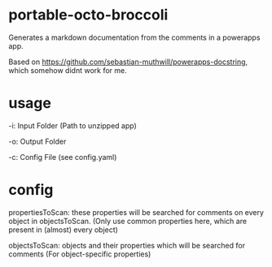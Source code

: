 # portable-octo-broccoli
Generates a markdown documentation from the comments in a powerapps app.

Based on https://github.com/sebastian-muthwill/powerapps-docstring, which somehow didnt work for me.

# usage
-i: Input Folder (Path to unzipped app)

-o: Output Folder

-c: Config File (see config.yaml)

# config 
﻿propertiesToScan: these properties will be searched for comments on every object in objectsToScan. (Only use common properties here, which are present in (almost) every object)
 
objectsToScan: objects and their properties which will be searched for comments (For object-specific properties)
